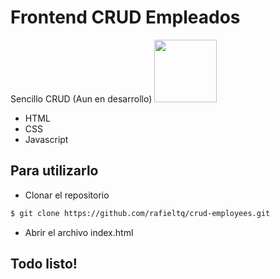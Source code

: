 # Frontend CRUD Empleados
Sencillo CRUD (Aun en desarrollo)
<img src="https://prnt.sc/163dr3j" width="100px" heihgt="200px"/>
- HTML
- CSS
- Javascript
## Para utilizarlo
- Clonar el repositorio
```bash
$ git clone https://github.com/rafieltq/crud-employees.git
```
- Abrir el archivo index.html
## Todo listo!
